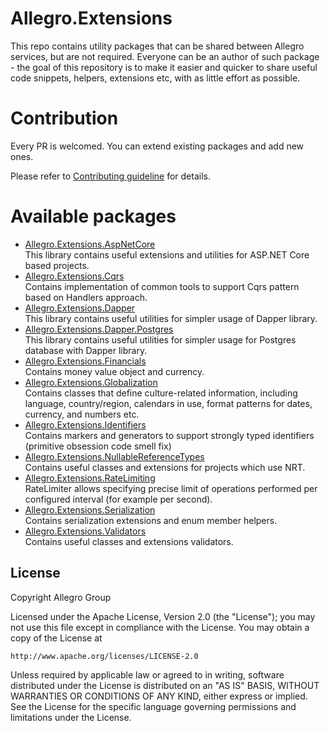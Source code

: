 # Allegro.Extensions

This repo contains utility packages that can be shared between Allegro services, but are not required. Everyone can be an author of such package - the goal of this repository is to make it easier and quicker to share useful code snippets, helpers, extensions etc, with as little effort as possible.  

# Contribution

Every PR is welcomed. You can extend existing packages and add new ones.

Please refer to [Contributing guideline](CONTRIBUTING.md) for details. 

# Available packages

- [Allegro.Extensions.AspNetCore](src/Allegro.Extensions.AspNetCore)  
  This library contains useful extensions and utilities for ASP.NET Core based projects.
- [Allegro.Extensions.Cqrs](src/Allegro.Extensions.Cqrs)  
  Contains implementation of common tools to support Cqrs pattern based on Handlers approach.
- [Allegro.Extensions.Dapper](src/Allegro.Extensions.Dapper)  
  This library contains useful utilities for simpler usage of Dapper library.
- [Allegro.Extensions.Dapper.Postgres](src/Allegro.Extensions.Dapper)  
  This library contains useful utilities for simpler usage for Postgres database with Dapper library.
- [Allegro.Extensions.Financials](src/Allegro.Extensions.Financials)  
  Contains money value object and currency.
- [Allegro.Extensions.Globalization](src/Allegro.Extensions.Globalization)  
  Contains classes that define culture-related information, including language, country/region, calendars in use, format patterns for dates, currency, and numbers etc.
- [Allegro.Extensions.Identifiers](src/Allegro.Extensions.Identifiers)  
  Contains markers and generators to support strongly typed identifiers (primitive obsession code smell fix)
- [Allegro.Extensions.NullableReferenceTypes](src/Allegro.Extensions.NullableReferenceTypes)  
  Contains useful classes and extensions for projects which use NRT.
- [Allegro.Extensions.RateLimiting](src/Allegro.Extensions.RateLimiting)  
  RateLimiter allows specifying precise limit of operations performed per configured interval (for example per second).
- [Allegro.Extensions.Serialization](src/Allegro.Extensions.Serialization)  
  Contains serialization extensions and enum member helpers.
- [Allegro.Extensions.Validators](src/Allegro.Extensions.Validators)  
  Contains useful classes and extensions validators.


## License

Copyright Allegro Group

Licensed under the Apache License, Version 2.0 (the "License");
you may not use this file except in compliance with the License.
You may obtain a copy of the License at

    http://www.apache.org/licenses/LICENSE-2.0

Unless required by applicable law or agreed to in writing, software
distributed under the License is distributed on an "AS IS" BASIS,
WITHOUT WARRANTIES OR CONDITIONS OF ANY KIND, either express or implied.
See the License for the specific language governing permissions and
limitations under the License.